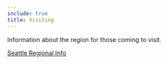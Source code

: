 ```yaml
---
include: true
title: Visiting
---
```

Information about the region for those coming to visit.

[Seattle Regional Info](visiting/seattle)